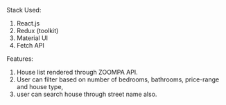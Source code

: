 Stack Used:
1. React.js
2. Redux (toolkit)
3. Material UI
4. Fetch API

Features:
1. House list rendered through ZOOMPA API.
2. User can filter based on number of bedrooms, bathrooms, price-range and house type,
3. user can search house through street name also.